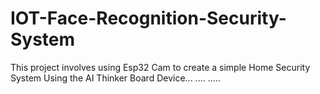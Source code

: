 # IOT-Face-Recognition-Security-System
This project involves using Esp32 Cam to create a simple Home Security System
Using the AI Thinker Board Device...
....
.....
